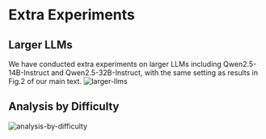 # Extra Experiments

## Larger LLMs
We have conducted extra experiments on larger LLMs including Qwen2.5-14B-Instruct and Qwen2.5-32B-Instruct, with the same setting as results in Fig.2 of our main text. 
![larger-llms](https://github.com/user-attachments/assets/f43892ec-afa9-4ce5-b237-556e8e9fb5cb)

## Analysis by Difficulty
![analysis-by-difficulty](https://github.com/user-attachments/assets/7df985e7-1298-422a-955c-89b899dc0b3f)
